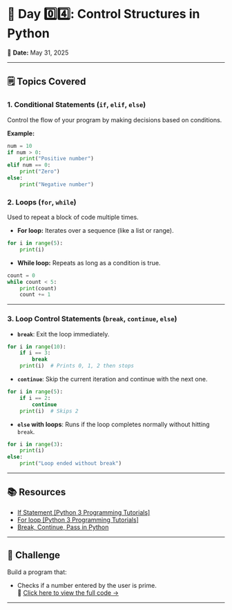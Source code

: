 # 📘 Day 0️⃣4️⃣: Control Structures in Python

📅 **Date:** May 31, 2025

---

## 🗒️ Topics Covered

### 1. Conditional Statements (`if`, `elif`, `else`)

Control the flow of your program by making decisions based on conditions.

**Example:**

```python
num = 10
if num > 0:
    print("Positive number")
elif num == 0:
    print("Zero")
else:
    print("Negative number")
```

### 2. Loops (`for`, `while`)

Used to repeat a block of code multiple times.

* **For loop:** Iterates over a sequence (like a list or range).

```python
for i in range(5):
    print(i)
```

* **While loop:** Repeats as long as a condition is true.

```python
count = 0
while count < 5:
    print(count)
    count += 1
```

---

### 3. Loop Control Statements (`break`, `continue`, `else`)

* **`break`**: Exit the loop immediately.

```python
for i in range(10):
    if i == 3:
        break
    print(i)  # Prints 0, 1, 2 then stops
```

* **`continue`**: Skip the current iteration and continue with the next one.

```python
for i in range(5):
    if i == 2:
        continue
    print(i)  # Skips 2
```

* **`else` with loops**: Runs if the loop completes normally without hitting `break`.

```python
for i in range(3):
    print(i)
else:
    print("Loop ended without break")
```
---

## 📚 Resources

* [If Statement \[Python 3 Programming Tutorials\]](https://youtu.be/hNddJ3_hahk?si=Xnauey3iEAxaO6qq)
* [For loop \[Python 3 Programming Tutorials\]](https://www.youtube.com/watch?v=3ykIpmAxdoY&list=PLeo1K3hjS3uv5U-Lmlnucd7gqF-3ehIh0&index=10)
* [Break, Continue, Pass in Python](https://www.youtube.com/watch?v=yCZBnjF4_tU)

---

## 🎯 Challenge
Build a program that:
* Checks if a number entered by the user is prime.<br/>
📁 [Click here to view the full code →](./Day_04.py)
---

